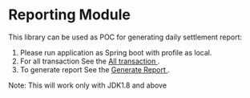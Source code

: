 Reporting Module
=============

This library can be used as POC for generating daily settlement report:

1. Please run application as Spring boot with profile as local.
1. For all transaction See the [All transaction ](http://localhost:8080/transactions).
1. To generate report See the [Generate Report ](http://localhost:8080/report/daily/settlement).

Note: This will work only with JDK1.8 and above